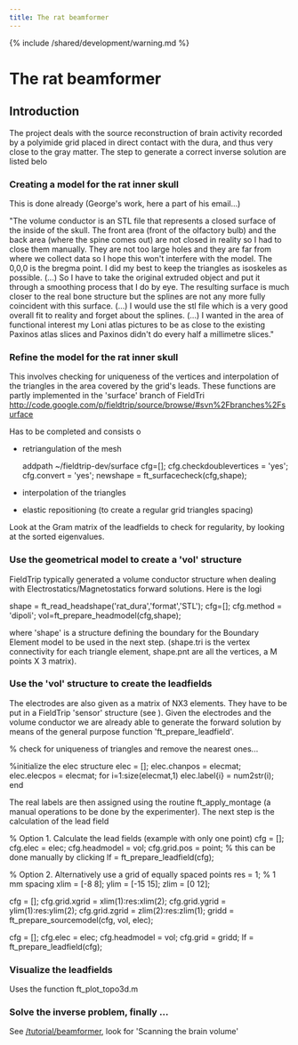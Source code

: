 ```yaml
---
title: The rat beamformer
---
```


{% include /shared/development/warning.md %}

# The rat beamformer

## Introduction

The project deals with the source reconstruction of brain activity recorded by a polyimide grid placed in direct contact with the dura, and thus very close to the gray matter.
The step to generate a correct inverse solution are listed belo

### Creating a model for the rat inner skull

This is done already (George's work, here a part of his email...)

"The volume conductor is an STL file that represents a closed surface of
the inside of the skull. The front area (front of the olfactory bulb)
and the back area (where the spine comes out) are not closed in reality
so I had to close them manually. They are not too large holes and they
are far from where we collect data so I hope this won't interfere with
the model.
The 0,0,0 is the bregma point. I did my best to keep the triangles as isoskeles
as possible.
(...) So I have to take the original extruded object and put it through a
smoothing process that I do by eye. The resulting surface is much closer to
the real bone structure but the splines are not any more fully coincident
with this surface.
(...) I would use the stl file which is a very good overall fit to reality and
forget about the splines.
(...) I wanted in the area of functional interest my Loni atlas pictures to be
as close to the existing Paxinos atlas slices and Paxinos didn't do
every half a millimetre slices."

### Refine the model for the rat inner skull

This involves checking for uniqueness of the vertices and interpolation of the triangles in the area covered by the grid's leads. These functions are partly implemented in the 'surface' branch of FieldTri
http://code.google.com/p/fieldtrip/source/browse/#svn%2Fbranches%2Fsurface

Has to be completed and consists o

- retriangulation of the mesh

  addpath ~/fieldtrip-dev/surface
  cfg=[];
  cfg.checkdoublevertices = 'yes';
  cfg.convert = 'yes';
  newshape = ft_surfacecheck(cfg,shape);

- interpolation of the triangles

- elastic repositioning (to create a regular grid triangles spacing)

Look at the Gram matrix of the leadfields to check for regularity, by looking at the sorted eigenvalues.
### Use the geometrical model to create a 'vol' structure

FieldTrip typically generated a volume conductor structure when dealing with Electrostatics/Magnetostatics forward solutions.
Here is the logi

  shape = ft_read_headshape('rat_dura','format','STL');
  cfg=[];
  cfg.method = 'dipoli';
  vol=ft_prepare_headmodel(cfg,shape);

where 'shape' is a structure defining the boundary for the Boundary Element model to be used in the next step. (shape.tri is the vertex connectivity for each triangle element, shape.pnt are all the vertices, a M points X 3 matrix).

### Use the 'vol' structure to create the leadfields

The electrodes are also given as a matrix of NX3 elements. They have to be put in a FieldTrip 'sensor' structure (see ). Given the electrodes and the volume conductor we are already able to generate the forward solution by means of the general purpose function 'ft_prepare_leadfield'.

  % check for uniqueness of triangles and remove the nearest ones...

  %initialize the elec structure
  elec = [];
  elec.chanpos = elecmat;
  elec.elecpos = elecmat;
  for i=1:size(elecmat,1)
    elec.label{i} = num2str(i);
  end

The real labels are then assigned using the routine ft_apply_montage (a manual operations to be done by the experimenter).
The next step is the calculation of the lead field


  % Option 1. Calculate the lead fields (example with only one point)
  cfg = [];
  cfg.elec = elec;
  cfg.headmodel = vol;
  cfg.grid.pos = point; % this can be done manually by clicking
  lf = ft_prepare_leadfield(cfg);

  % Option 2. Alternatively use a grid of equally spaced points
  res  =  1; % 1 mm spacing
  xlim = [-8 8]; 
  ylim = [-15 15];
  zlim = [0 12];

  cfg = [];
  cfg.grid.xgrid  = xlim(1):res:xlim(2);
  cfg.grid.ygrid  = ylim(1):res:ylim(2);
  cfg.grid.zgrid  = zlim(2):res:zlim(1);
  gridd = ft_prepare_sourcemodel(cfg, vol, elec);

  cfg = [];
  cfg.elec = elec;
  cfg.headmodel = vol;
  cfg.grid = gridd;
  lf = ft_prepare_leadfield(cfg);


### Visualize the leadfields

Uses the function ft_plot_topo3d.m

### Solve the inverse problem, finally ...

See [/tutorial/beamformer](/tutorial/beamformer), look for 'Scanning the brain volume'
